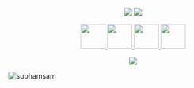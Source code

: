 <p align="center">
<img src="https://capsule-render.vercel.app/api?type=waving&color=gradient&height=150&section=header&text=Hey%20Everyone!🕹&fontSize=90" />
<img src="https://capsule-render.vercel.app/api?type=transparent&color=gradient&height=150&section=header&text=Lets%20Connect%20and%20Have%20a%20Chat💬&fontSize=40" />
</p>

<p align="center">
  <a href="https://www.instagram.com/thepiyushmalhotra/">
  <img height="50" src="https://github.com/subhamsam/subhamsam/assets/96036333/eea46125-422e-48e9-b810-3b19d963bd19"/>
  </a>
  <a href="https://www.instagram.com/thepiyushmalhotra/">
  <img height="50" src="https://github.com/subhamsam/subhamsam/assets/96036333/2c3d96a6-5c02-4ec6-ae1b-441fa5b1e25c"/>
  </a>
  <a href="https://www.instagram.com/thepiyushmalhotra/">
  <img height="50" src="https://github.com/subhamsam/subhamsam/assets/96036333/a17e7eb5-2b6b-4627-9bfc-1360fe01db32"/>
  </a>
  <a href="https://www.instagram.com/thepiyushmalhotra/">
  <img height="50" src="https://github.com/subhamsam/subhamsam/assets/96036333/0431e634-f911-4861-85af-b483f2ef8fe9"/>
  </a>
</p>


<p align="center">
<img src="https://media.giphy.com/media/v1.Y2lkPTc5MGI3NjExamZsMWZzang0bGlobmJhajljbDd1OWJjYmduYngyMWV3amVvcG12bCZlcD12MV9pbnRlcm5hbF9naWZfYnlfaWQmY3Q9Zw/26BGIqWh2R1fi6JDa/giphy.gif"/>
</p>

<p align="left"> <img src="https://komarev.com/ghpvc/?username=subhamsam&label=Profile%20views&color=0e75b6&style=flat" alt="subhamsam" /> </p>

